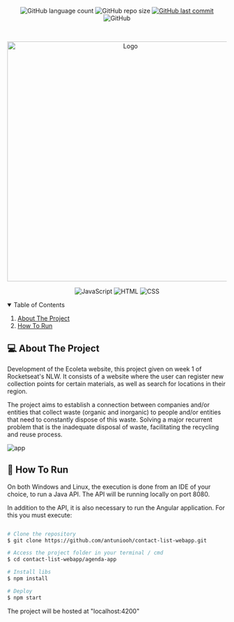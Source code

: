 <p align="center">
  <img alt="GitHub language count" src="https://img.shields.io/github/languages/count/antuniooh/contact-list-webapp">

  <img alt="GitHub repo size" src="https://img.shields.io/github/repo-size/antuniooh/contact-list-webapp">
  
  <a href="https://github.com/antuniooh/contact-list-webapp/commits/master">
    <img alt="GitHub last commit" src="https://img.shields.io/github/last-commit/antuniooh/contact-list-webapp">
  </a>
  
   <img alt="GitHub" src="https://img.shields.io/github/license/antuniooh/contact-list-webapp">
</p>

<!-- PROJECT LOGO -->
<br />
<p align="center">
  <a href="https://github.com/antuniooh/contact-list-webapp">
    <img src="https://previews.123rf.com/images/jemastock/jemastock1802/jemastock180205904/95889436-phone-with-people-contacts-illustration.jpg" alt="Logo" width="550">
  </a>
</p>

<p align="center">
  <img alt="JavaScript" src="https://img.shields.io/badge/SpringBoot-yellow?style=for-the-badge&logo=spring&logoColor=white"/>
  <img alt="HTML" src="https://img.shields.io/badge/Java-orange?style=for-the-badge&logo=java&logoColor=white"/>
  <img alt="CSS" src="https://img.shields.io/badge/Angular-red?style=for-the-badge&logo=angular&logoColor=white"/>
</p>


<!-- TABLE OF CONTENTS -->
<details open="open">
  <summary>Table of Contents</summary>
  <ol>
    <li>
      <a href="#-about-the-project">About The Project</a>
    </li>
    <li>
      <a href="#-how-to-run">How To Run</a>
    </li>
  </ol>
</details>


<!-- ABOUT THE PROJECT -->
## 💻 About The Project
Development of the Ecoleta website, this project given on week 1 of Rocketseat's NLW. It consists of a website where the user can register new collection points for certain materials, as well as search for locations in their region.

The project aims to establish a connection between companies and/or entities that collect waste (organic and inorganic) to people and/or entities that need to constantly dispose of this waste. Solving a major recurrent problem that is the inadequate disposal of waste, facilitating the recycling and reuse process.

![app](https://github.com/antuniooh/contact-list-webapp/blob/master/images/adduser.gif)


<!-- HOW TO RUN -->
## 🚀 How To Run
On both Windows and Linux, the execution is done from an IDE of your choice, to run a Java API. The API will be running locally on port 8080.

In addition to the API, it is also necessary to run the Angular application. For this you must execute:

```bash

# Clone the repository
$ git clone https://github.com/antuniooh/contact-list-webapp.git

# Access the project folder in your terminal / cmd
$ cd contact-list-webapp/agenda-app

# Install libs
$ npm install

# Deploy 
$ npm start

```
The project will be hosted at "localhost:4200"


